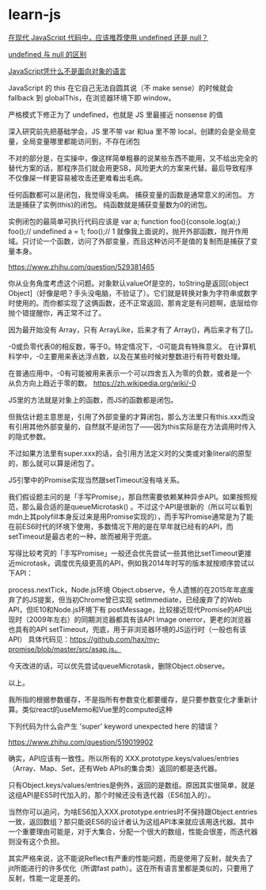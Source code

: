 # learn-js

[在现代 JavaScript 代码中，应该推荐使用 undefined 还是 null？](https://www.zhihu.com/question/479435433)

[undefined 与 null 的区别](http://www.ruanyifeng.com/blog/2014/03/undefined-vs-null.html)

[JavaScript凭什么不是面向对象的语言](https://www.zhihu.com/question/506559729)

JavaScript 的 this 在它自己无法自圆其说（不 make sense）的时候就会 fallback 到 globalThis，在浏览器环境下即 window。

严格模式下修正为了 undefined，也就是 JS 里最接近 nonsense 的值

深入研究前先把基础学会，JS 里不带 var 和lua 里不带 local，创建的会是全局变量，全局变量哪里都能访问到，不存在闭包

不对的部分是，在实操中，像这样简单粗暴的说某些东西不能用，又不给出完全的替代方案的话，那程序员们就会用更SB，风险更大的方案来代替。最后导致程序不仅像屎一样更容易被攻击还更难看出毛病。

任何函数都可以是闭包，我觉得没毛病。
捕获变量的函数是通常意义的闭包。
方法是捕获了实例(this)的闭包。
纯函数就是捕获变量数为0的闭包。

实例闭包的最简单可执行代码应该是
var a;
function foo(){console.log(a);}
foo();// undefined
a = 1;
foo();// 1
就像我上面说的，抛开外部函数，抛开作用域。只讨论一个函数，访问了外部变量，而且这种访问不是值的复制而是捕获了变量本身。

https://www.zhihu.com/question/529381465

你从业务角度考虑这个问题。对象默认valueOf是空的，toString是返回[object Object]（好像是吧？手头没电脑，不验证了）。它们就是转换对象为字符串或数字时使用的。而你都实现了这俩函数，还不正常返回，那肯定是有问题啊，底层给你抛个错提醒你，再正常不过了。

因为最开始没有 Array，只有 ArrayLike，后来才有了 Array()，再后来才有了[]。


-0或负零代表0的相反数，等于0。特定情况下，-0可能具有特殊意义。 在计算机科学中，-0主要用来表达浮点数，以及在某些时候对整数进行有符号数处理。

在普通应用中，-0有可能被用来表示一个可以四舍五入为零的负数，或者是一个从负方向上趋近于零的数。
https://zh.wikipedia.org/wiki/-0

JS里的方法就是对象上的函数，而JS的函数都是闭包。

但我估计题主意思是，引用了外部变量的才算闭包，那么方法里只有this.xxx而没有引用其他外部变量的，自然就不是闭包了——因为this实际是在方法调用时传入的隐式参数。

不过如果方法里有super.xxx的话，会引用方法定义时的父类或对象literal的原型的，那么就可以算是闭包了。

JS引擎中的Promise实现当然跟setTimeout没有啥关系。

我们假设题主问的是「手写Promise」，那自然需要依赖某种异步API。如果按照规范，那么最合适的是queueMicrotask() 。不过这个API是很新的（所以可以看到mdn上其polyfill本身反过来是用Promise实现的），而手写Promise通常是为了能在前ES6时代的环境下使用，多数情况下用的是在早年就已经有的API，而setTimeout是最古老的一种，故而被用于兜底。

写得比较考究的「手写Promise」一般还会优先尝试一些其他比setTimeout更接近microtask，调度优先级更高的API，例如我2014年时写的版本就按顺序尝试以下API：

process.nextTick，Node.js环境
Object.observe，令人遗憾的在2015年年底废弃了的JS提案，但当初Chrome曾已实现
setImmediate，已经废弃了的Web API，但IE10和Node.js环境下有
postMessage，比较接近现代Promise的API出现时（2009年左右）的同期浏览器都具有该API
Image onerror，更老的浏览器也具有的API
setTimeout，兜底，用于非浏览器环境的JS运行时（一般也有该API）
具体代码见：https://github.com/hax/my-promise/blob/master/src/asap.js。

今天改进的话，可以优先尝试queueMicrotask，删除Object.observe。

以上。

我所指的根据参数缓存，不是指所有参数变化都要缓存，是只要参数变化才重新计算。类似react的useMemo和Vue里的computed这种

下列代码为什么会产生 'super' keyword unexpected here 的错误？

https://www.zhihu.com/question/519019902

确实，API应该有一致性。所以所有的 XXX.prototype.keys/values/entries （Array、Map、Set，还有Web APIs的集合类）返回的都是迭代器。

只有Object.keys/values/entries是例外，返回的是数组。原因其实很简单，就是这组API是ES5时代加入的，那个时候还没有迭代器（ES6加入的）。

当然你可以追问，为啥ES6加入XXX.prototype.entries时不保持跟Object.entries一致，返回数组？那只能说ES6的设计者认为这组API本来就应该用迭代器。其中一个重要理由可能是，对于大集合，分配一个很大的数组，性能会很差，而迭代器则没有这个负担。

其实严格来说，这不能说Reflect有严重的性能问题，而是使用了反射，就失去了jit所能进行的许多优化（所谓fast path）。这在所有语言里都是类似的，只要用了反射，性能一定是差的。
